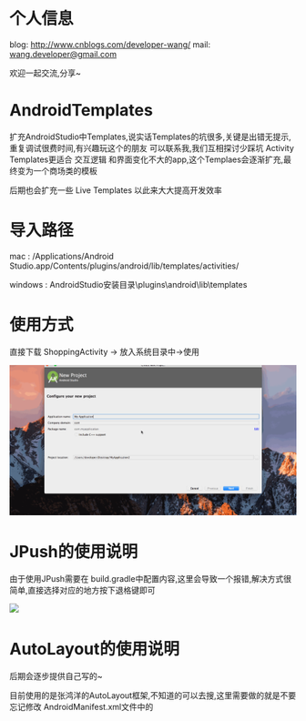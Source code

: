
# 个人信息

blog: http://www.cnblogs.com/developer-wang/
mail: wang.developer@gmail.com

欢迎一起交流,分享~


# AndroidTemplates
扩充AndroidStudio中Templates,说实话Templates的坑很多,关键是出错无提示,重复调试很费时间,有兴趣玩这个的朋友 可以联系我,我们互相探讨少踩坑
Activity Templates更适合 交互逻辑 和界面变化不大的app,这个Templaes会逐渐扩充,最终变为一个商场类的模板

后期也会扩充一些 Live Templates 以此来大大提高开发效率



# 导入路径
mac : /Applications/Android Studio.app/Contents/plugins/android/lib/templates/activities/

windows : AndroidStudio安装目录\plugins\android\lib\templates

# 使用方式

直接下载 ShoppingActivity -> 放入系统目录中->使用

![](images/1.gif)

# JPush的使用说明

由于使用JPush需要在 build.gradle中配置内容,这里会导致一个报错,解决方式很简单,直接选择对应的地方按下退格键即可

![](images/2.gif)

# AutoLayout的使用说明

后期会逐步提供自己写的~

目前使用的是张鸿洋的AutoLayout框架,不知道的可以去搜,这里需要做的就是不要忘记修改
AndroidManifest.xml文件中的
<!-- 1、标明设计尺寸 -->
<meta-data
    android:name="design_width"
    android:value="1920" />
<meta-data
    android:name="design_height"
    android:value="1080" />
